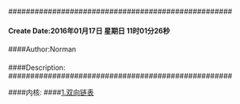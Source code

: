 ###################################################
#### Create Date:2016年01月17日 星期日 11时01分26秒
####
####Author:Norman
####
####Description: 
###################################################

####内核:
####[1.双向链表](./double_linklist)
